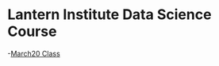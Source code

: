 # Lantern Institute Data Science Course

-[March20 Class](https://github.com/tanabymofrad/Lantern/tree/master/Mar20-KNN) 
